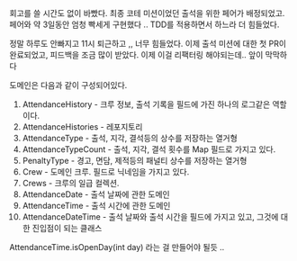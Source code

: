 회고를 쓸 시간도 없이 바빴다.
최종 코테 미션이었던 출석을 위한 페어가 배정되었고. 페어와 약 3일동안 엄청 빡세게 구현했다 .. TDD를 적용하면서 하느라 더 힘들었다.

정말 하루도 안빠지고 11시 퇴근하고 ,, 너무 힘들었다.
이제 출석 미션에 대한 첫 PR이 완료되었고, 피드백을 조금 많이 받았다.
이제 이걸 리팩터링 해야되는데.. 앞이 막막하다

도메인은 다음과 같이 구성되어있다.


1. AttendanceHistory - 크루 정보, 출석 기록을 필드에 가진 하나의 로그같은 역할이다.
2. AttendanceHistories - 레포지토리
3. AttendanceType - 출석, 지각, 결석등의 상수를 저장하는 열거형
4. AttendanceTypeCount - 출석, 지각, 결석 횟수를 Map 필드로 가지고 있다.
5. PenaltyType - 경고, 면담, 제적등의 패널티 상수를 저장하는 열거형
6. Crew - 도메인 크루. 필드로 닉네임을 가지고 있다.
7. Crews - 크루의 일급 컬렉션.
8. AttendanceDate - 출석 날짜에 관한 도메인
9. AttendanceTime - 출석 시간에 관한 도메인
10. AttendanceDateTime - 출석 날짜와 출석 시간을 필드에 가지고 있고, 그것에 대한 진입점이 되는 클래스

AttendanceTime.isOpenDay(int day) 라는 걸 만들어야 될듯 ..